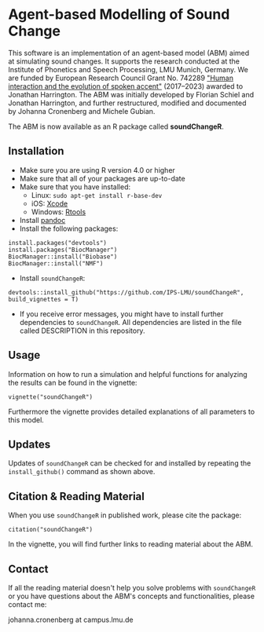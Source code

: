 # Agent-based Modelling of Sound Change

This software is an implementation of an agent-based model (ABM) aimed at simulating sound changes. It supports the research conducted at the Institute of Phonetics and Speech Processing, LMU Munich, Germany. 
We are funded by European Research Council Grant No. 742289 ["Human interaction and the evolution of spoken accent"](https://www.phonetik.uni-muenchen.de/Forschung/interaccent/interAccent.html) (2017–2023) awarded to Jonathan Harrington. 
The ABM was initially developed by Florian Schiel and Jonathan Harrington, and further restructured, modified and documented by Johanna Cronenberg and Michele Gubian. 

The ABM is now available as an R package called **soundChangeR**. 

## Installation

- Make sure you are using R version 4.0 or higher
- Make sure that all of your packages are up-to-date
- Make sure that you have installed:
	- Linux: ```sudo apt-get install r-base-dev```
	- iOS: [Xcode](https://mac.install.guide/commandlinetools/4.html)
	- Windows: [Rtools](https://cran.r-project.org/bin/windows/Rtools/)
- Install [pandoc](https://pandoc.org/installing.html)
- Install the following packages:

```
install.packages("devtools")
install.packages("BiocManager")
BiocManager::install("Biobase")
BiocManager::install("NMF")
```

- Install `soundChangeR`:

```
devtools::install_github("https://github.com/IPS-LMU/soundChangeR", build_vignettes = T)
```

- If you receive error messages, you might have to install further dependencies to `soundChangeR`. All dependencies are listed in the file called DESCRIPTION in this repository.

## Usage

Information on how to run a simulation and helpful functions for analyzing the results can be found in the vignette:

```
vignette("soundChangeR")
```

Furthermore the vignette provides detailed explanations of all parameters to this model. 

## Updates

Updates of `soundChangeR` can be checked for and installed by repeating the `install_github()` command as shown above.

## Citation & Reading Material

When you use `soundChangeR` in published work, please cite the package:

```
citation("soundChangeR")
```

In the vignette, you will find further links to reading material about the ABM.

## Contact

If all the reading material doesn't help you solve problems with `soundChangeR` or you have questions about the ABM's concepts and functionalities, please contact me:

johanna.cronenberg at campus.lmu.de





